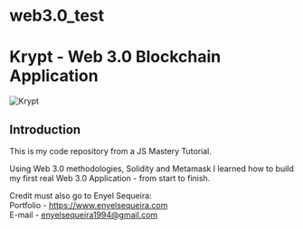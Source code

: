 # web3.0_test

# Krypt - Web 3.0 Blockchain Application
![Krypt](https://i.ibb.co/DVF4tNW/image.png)

## Introduction
This is my code repository from a JS Mastery Tutorial.

Using Web 3.0 methodologies, Solidity and Metamask I learned how to build my first real Web 3.0 Application - from start to finish.

Credit must also go to Enyel Sequeira: <br>
Portfolio - https://www.enyelsequeira.com<br>
E-mail - enyelsequeira1994@gmail.com

